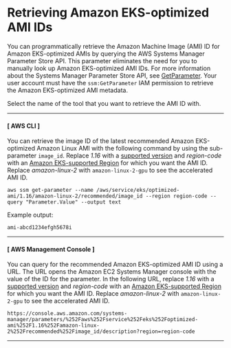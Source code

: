 # Retrieving Amazon EKS\-optimized AMI IDs<a name="retrieve-ami-id"></a>

You can programmatically retrieve the Amazon Machine Image \(AMI\) ID for Amazon EKS\-optimized AMIs by querying the AWS Systems Manager Parameter Store API\. This parameter eliminates the need for you to manually look up Amazon EKS\-optimized AMI IDs\. For more information about the Systems Manager Parameter Store API, see [GetParameter](https://docs.aws.amazon.com/systems-manager/latest/APIReference/API_GetParameter.html)\. Your user account must have the `ssm:GetParameter` IAM permission to retrieve the Amazon EKS\-optimized AMI metadata\.

Select the name of the tool that you want to retrieve the AMI ID with\.

------
#### [ AWS CLI ]

You can retrieve the image ID of the latest recommended Amazon EKS\-optimized Amazon Linux AMI with the following command by using the sub\-parameter `image_id`\. Replace *1\.16* with a [supported version](platform-versions.md) and *region\-code* with an [Amazon EKS\-supported Region](https://docs.aws.amazon.com/general/latest/gr/eks.html) for which you want the AMI ID\. Replace *amazon\-linux\-2* with `amazon-linux-2-gpu` to see the accelerated AMI ID\.

```
aws ssm get-parameter --name /aws/service/eks/optimized-ami/1.16/amazon-linux-2/recommended/image_id --region region-code --query "Parameter.Value" --output text
```

Example output:

```
ami-abcd1234efgh5678i
```

------
#### [ AWS Management Console ]

You can query for the recommended Amazon EKS\-optimized AMI ID using a URL\. The URL opens the Amazon EC2 Systems Manager console with the value of the ID for the parameter\. In the following URL, replace *1\.16* with a [supported version](platform-versions.md) and *region\-code* with an [Amazon EKS\-supported Region](https://docs.aws.amazon.com/general/latest/gr/eks.html) for which you want the AMI ID\. Replace *amazon\-linux\-2* with `amazon-linux-2-gpu` to see the accelerated AMI ID\.

```
https://console.aws.amazon.com/systems-manager/parameters/%252Faws%252Fservice%252Feks%252Foptimized-ami%252F1.16%252Famazon-linux-2%252Frecommended%252Fimage_id/description?region=region-code
```

------